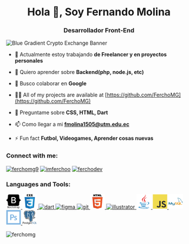 <h1 align="center">Hola 👋, Soy Fernando Molina</h1>
<h3 align="center">Desarrollador Front-End</h3>
<!---
FerchoMG/FerchoMG is a ✨ special ✨ repository because its `README.md` (this file) appears on your GitHub profile.
You can click the Preview link to take a look at your changes.
--->

![Blue Gradient Crypto Exchange Banner](https://user-images.githubusercontent.com/107383705/208680836-710ccf6d-050b-4f95-9403-86f37c17194d.png)


- 🔭 Actualmente estoy trabajando **de Freelancer y en proyectos personales**

- 🌱 Quiero aprender sobre **Backend(php, node.js, etc)**

- 👯 Busco colaborar en **Google**

- 👨‍💻 All of my projects are available at [https://github.com/FerchoMG](https://github.com/FerchoMG)

- 💬 Preguntame sobre **CSS, HTML, Dart**

- 📫 Como llegar a mi **fmolina1505@utm.edu.ec**

- ⚡ Fun fact **Futbol, Videogames, Aprender cosas nuevas**

<h3 align="left">Connect with me:</h3>
<p align="left">
<a href="https://twitter.com/ferchomg9" target="blank"><img align="center" src="https://raw.githubusercontent.com/rahuldkjain/github-profile-readme-generator/master/src/images/icons/Social/twitter.svg" alt="ferchomg9" height="30" width="40" /></a>
<a href="https://instagram.com/imferchoo" target="blank"><img align="center" src="https://raw.githubusercontent.com/rahuldkjain/github-profile-readme-generator/master/src/images/icons/Social/instagram.svg" alt="imferchoo" height="30" width="40" /></a>
<a href="https://www.youtube.com/c/ferchodev" target="blank"><img align="center" src="https://raw.githubusercontent.com/rahuldkjain/github-profile-readme-generator/master/src/images/icons/Social/youtube.svg" alt="ferchodev" height="30" width="40" /></a>
</p>

<h3 align="left">Languages and Tools:</h3>
<p align="left"> <a href="https://getbootstrap.com" target="_blank" rel="noreferrer"> <img src="https://raw.githubusercontent.com/devicons/devicon/master/icons/bootstrap/bootstrap-plain-wordmark.svg" alt="bootstrap" width="40" height="40"/> </a> <a href="https://www.w3schools.com/css/" target="_blank" rel="noreferrer"> <img src="https://raw.githubusercontent.com/devicons/devicon/master/icons/css3/css3-original-wordmark.svg" alt="css3" width="40" height="40"/> </a> <a href="https://dart.dev" target="_blank" rel="noreferrer"> <img src="https://www.vectorlogo.zone/logos/dartlang/dartlang-icon.svg" alt="dart" width="40" height="40"/> </a> <a href="https://www.figma.com/" target="_blank" rel="noreferrer"> <img src="https://www.vectorlogo.zone/logos/figma/figma-icon.svg" alt="figma" width="40" height="40"/> </a> <a href="https://git-scm.com/" target="_blank" rel="noreferrer"> <img src="https://www.vectorlogo.zone/logos/git-scm/git-scm-icon.svg" alt="git" width="40" height="40"/> </a> <a href="https://www.w3.org/html/" target="_blank" rel="noreferrer"> <img src="https://raw.githubusercontent.com/devicons/devicon/master/icons/html5/html5-original-wordmark.svg" alt="html5" width="40" height="40"/> </a> <a href="https://www.adobe.com/in/products/illustrator.html" target="_blank" rel="noreferrer"> <img src="https://www.vectorlogo.zone/logos/adobe_illustrator/adobe_illustrator-icon.svg" alt="illustrator" width="40" height="40"/> </a> <a href="https://www.java.com" target="_blank" rel="noreferrer"> <img src="https://raw.githubusercontent.com/devicons/devicon/master/icons/java/java-original.svg" alt="java" width="40" height="40"/> </a> <a href="https://developer.mozilla.org/en-US/docs/Web/JavaScript" target="_blank" rel="noreferrer"> <img src="https://raw.githubusercontent.com/devicons/devicon/master/icons/javascript/javascript-original.svg" alt="javascript" width="40" height="40"/> </a> <a href="https://www.mysql.com/" target="_blank" rel="noreferrer"> <img src="https://raw.githubusercontent.com/devicons/devicon/master/icons/mysql/mysql-original-wordmark.svg" alt="mysql" width="40" height="40"/> </a> <a href="https://www.photoshop.com/en" target="_blank" rel="noreferrer"> <img src="https://raw.githubusercontent.com/devicons/devicon/master/icons/photoshop/photoshop-line.svg" alt="photoshop" width="40" height="40"/> </a> <a href="https://www.postgresql.org" target="_blank" rel="noreferrer"> <img src="https://raw.githubusercontent.com/devicons/devicon/master/icons/postgresql/postgresql-original-wordmark.svg" alt="postgresql" width="40" height="40"/> </a> </p>

<p><img align="center" src="https://github-readme-stats.vercel.app/api/top-langs?username=ferchomg&show_icons=true&locale=en&layout=compact" alt="ferchomg" /></p>

